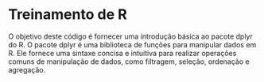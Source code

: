 # Treinamento de R 


O objetivo deste código é fornecer uma introdução básica ao pacote dplyr do R. 
O pacote dplyr é uma biblioteca de funções para manipular dados em R. Ele fornece uma sintaxe concisa e intuitiva para realizar operações comuns de manipulação de dados, como filtragem, seleção, ordenação e agregação.

